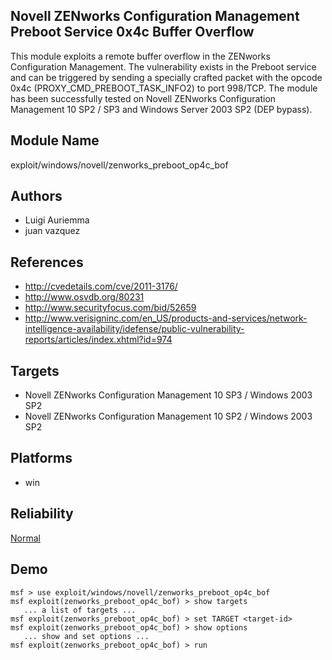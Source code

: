 ## Novell ZENworks Configuration Management Preboot Service 0x4c Buffer Overflow

This module exploits a remote buffer overflow in the 
ZENworks Configuration Management. The vulnerability exists 
in the Preboot service and can be triggered by sending a 
specially crafted packet with the opcode 0x4c 
(PROXY_CMD_PREBOOT_TASK_INFO2) to port 998/TCP. The module 
has been successfully tested on Novell ZENworks 
Configuration Management 10 SP2 / SP3 and Windows Server 
2003 SP2 (DEP bypass).


## Module Name
exploit/windows/novell/zenworks_preboot_op4c_bof

## Authors
* Luigi Auriemma
* juan vazquez


## References
* http://cvedetails.com/cve/2011-3176/
* http://www.osvdb.org/80231
* http://www.securityfocus.com/bid/52659
* http://www.verisigninc.com/en_US/products-and-services/network-intelligence-availability/idefense/public-vulnerability-reports/articles/index.xhtml?id=974



## Targets
* Novell ZENworks Configuration Management 10 SP3 / Windows 2003 SP2
* Novell ZENworks Configuration Management 10 SP2 / Windows 2003 SP2


## Platforms
* win

## Reliability
[Normal](https://github.com/rapid7/metasploit-framework/wiki/Exploit-Ranking)

## Demo

```
msf > use exploit/windows/novell/zenworks_preboot_op4c_bof
msf exploit(zenworks_preboot_op4c_bof) > show targets
   ... a list of targets ...
msf exploit(zenworks_preboot_op4c_bof) > set TARGET <target-id>
msf exploit(zenworks_preboot_op4c_bof) > show options
   ... show and set options ...
msf exploit(zenworks_preboot_op4c_bof) > run
```
    
    